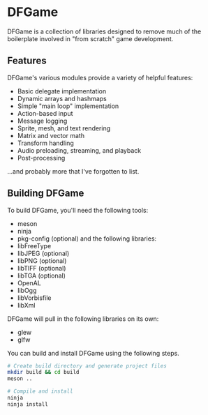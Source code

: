 # DFGame
DFGame is a collection of libraries designed to remove much of the boilerplate
involved in "from scratch" game development.

## Features
DFGame's various modules provide a variety of helpful features:
- Basic delegate implementation
- Dynamic arrays and hashmaps
- Simple "main loop" implementation
- Action-based input
- Message logging
- Sprite, mesh, and text rendering
- Matrix and vector math
- Transform handling
- Audio preloading, streaming, and playback
- Post-processing

...and probably more that I've forgotten to list.

## Building DFGame
To build DFGame, you'll need the following tools:
- meson
- ninja
- pkg-config (optional)
and the following libraries:
- libFreeType
- libJPEG (optional)
- libPNG (optional)
- libTIFF (optional)
- libTGA (optional)
- OpenAL
- libOgg
- libVorbisfile
- libXml

DFGame will pull in the following libraries on its own:
- glew
- glfw

You can build and install DFGame using the following steps.
```bash
# Create build directory and generate project files
mkdir build && cd build
meson ..

# Compile and install
ninja
ninja install
```
